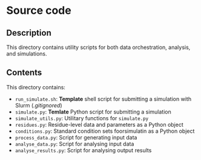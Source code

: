 # Source code

## Description
This directory contains utility scripts for both data orchestration, analysis, and simulations.

## Contents
This directory contains:
- `run_simulate.sh`: **Template** shell script for submitting a simulation with Slurm (*.gitignored*)
- `simulate.py`: **Temlate** Python script for submitting a simulation
- `simulate_utils.py`: Utilitary functions for `simulate.py`
- `residues.py`: Residue-level data and parameters as a Python object
- `conditions.py`: Standard condition sets foorsimulatin as a Python object
- `process_data.py`: Script for generating input data
- `analyse_data.py`: Script for analysing input data
- `analyse_results.py`: Script for analysing output results
